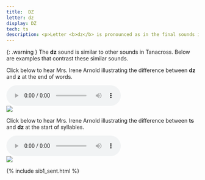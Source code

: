 ```yaml
---
title:  DZ
letter: dz
display: DZ
tech: ts
description: <p>Letter <b>dz</b> is pronounced as in the final sounds in English la<b>ds</b> and pa<b>ds</b>. This is a voiced sound (made with the vocal cords vibrating) and is distinct from  z.</p>
---
```






{: .warning }
The <b>dz</b> sound is similar to other sounds in Tanacross. Below are examples that contrast these similar sounds.


Click below to hear Mrs. Irene Arnold illustrating the difference between <b>dz</b> and <b>z</b> at the end of words.

<div class="audiobox">
<div class="audio">
<audio controls src="{{ site.baseurl }}/assets/audio/dz_z_comp.mp3" type="audio/mpeg">Your browser does not support the audio element.</audio>
</div>
<div class="text">
<img src="{{ site.baseurl }}/assets/gif/dz_z_comp.gif" border="0" />
</div>
</div>


Click below to hear Mrs. Irene Arnold illustrating the difference between <b>ts</b> and <b>dz</b> at the start of syllables.


<div class="audiobox">
<div class="audio">
<audio controls src="{{ site.baseurl }}/assets/audio/ts_dz_comp.mp3" type="audio/mpeg">Your browser does not support the audio element.</audio>
</div>
<div class="text">
<img src="{{ site.baseurl }}/assets/gif/ts_dz_comp.gif" border="0" />
</div>
</div>

{% include sib1_sent.html %}
			